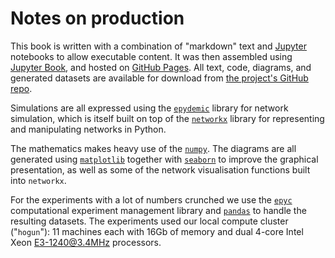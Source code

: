 # Notes on production

This book is written with a combination of "markdown" text and
[Jupyter](https://www.jjupyter.org) notebooks to allow executable
content. It was then assembled using [Jupyter
Book](https://jupyterbook.org), and hosted on [GitHub
Pages](https://pages.github.com/).  All text, code, diagrams, and
generated datasets are available for download from [the project's
GitHub repo](https://github.com/simoninireland/introduction-to-epidemics).

Simulations are all expressed using the
[`epydemic`](https://pyepydemic.readthedocs.io/en/latest/) library for
network simulation, which is itself built on top of the
[`networkx`](https://networkx.github.io/) library for representing and
manipulating networks in Python.

The mathematics makes heavy use of the [`numpy`](https://numpy.org/).
The diagrams are all generated using
[`matplotlib`](https://matplotlib.org/) together with
[`seaborn`](https://seaborn.pydata.org/) to improve the graphical
presentation, as well as some of the network visualisation functions
built into `networkx`.

For the experiments with a lot of numbers crunched we use the
[`epyc`](https://epyc.readthedocs.io/en/latest/) computational
experiment management library and
[`pandas`](https://pandas.pydata.org/) to handle the resulting
datasets. The experiments used our local compute cluster ("`hogun`"):
11 machines each with 16Gb of memory and dual 4-core Intel Xeon
E3-1240@3.4MHz processors.


